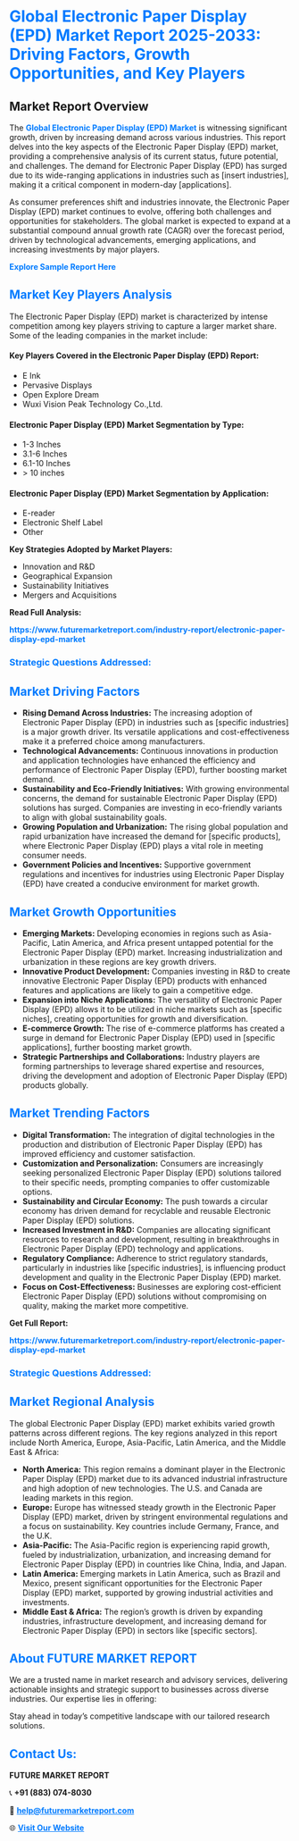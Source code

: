 <h1 style="color: #007BFF;">Global Electronic Paper Display (EPD) Market Report 2025-2033: Driving Factors, Growth Opportunities, and Key Players</h1>

<section id="overview">
<h2>Market Report Overview</h2>
<p>The <a href="https://www.futuremarketreport.com/industry-report/electronic-paper-display-epd-market" style="color: #007BFF; text-decoration: none;"><strong>Global Electronic Paper Display (EPD) Market</strong></a> is witnessing significant growth, driven by increasing demand across various industries. This report delves into the key aspects of the Electronic Paper Display (EPD) market, providing a comprehensive analysis of its current status, future potential, and challenges. The demand for Electronic Paper Display (EPD) has surged due to its wide-ranging applications in industries such as [insert industries], making it a critical component in modern-day [applications].</p>
<p>As consumer preferences shift and industries innovate, the Electronic Paper Display (EPD) market continues to evolve, offering both challenges and opportunities for stakeholders. The global market is expected to expand at a substantial compound annual growth rate (CAGR) over the forecast period, driven by technological advancements, emerging applications, and increasing investments by major players.</p>
</section>

<section id="overview">
<p><a href="https://www.futuremarketreport.com/request-sample/reportId=76396" style="color: #007BFF; text-decoration: none;"><strong>Explore Sample Report Here</strong></a></p>
</section>

<section id="key-players">
<h2 style="color: #007BFF;">Market Key Players Analysis</h2>
<p>The Electronic Paper Display (EPD) market is characterized by intense competition among key players striving to capture a larger market share. Some of the leading companies in the market include:</p>
<h4>Key Players Covered in the Electronic Paper Display (EPD) Report:</h4>
<ul><li>E Ink</li><li>Pervasive Displays</li><li>Open Explore Dream</li><li>Wuxi Vision Peak Technology Co.,Ltd.</li></ul>
<h4>Electronic Paper Display (EPD) Market Segmentation by Type:</h4>
<ul><li>1-3 Inches</li><li>3.1-6 Inches</li><li>6.1-10 Inches</li><li>&gt; 10 inches</li></ul>

<h4>Electronic Paper Display (EPD) Market Segmentation by Application:</h4>
<ul><li>E-reader</li><li>Electronic Shelf Label</li><li>Other</li></ul>
<p><strong>Key Strategies Adopted by Market Players:</strong></p>
<ul>
<li>Innovation and R&D</li>
<li>Geographical Expansion</li>
<li>Sustainability Initiatives</li>
<li>Mergers and Acquisitions</li>
</ul>
</section>

<section>
<p><strong>Read Full Analysis: </strong></p><a href="https://www.futuremarketreport.com/industry-report/electronic-paper-display-epd-market" style="color: #007BFF; text-decoration: none;"><strong>https://www.futuremarketreport.com/industry-report/electronic-paper-display-epd-market</strong></a>
<h3 style="color: #007BFF;">Strategic Questions Addressed:</h3>
</section>

<section id="driving-factors">
<h2 style="color: #007BFF;">Market Driving Factors</h2>
<ul>
<li><strong>Rising Demand Across Industries:</strong> The increasing adoption of Electronic Paper Display (EPD) in industries such as [specific industries] is a major growth driver. Its versatile applications and cost-effectiveness make it a preferred choice among manufacturers.</li>
<li><strong>Technological Advancements:</strong> Continuous innovations in production and application technologies have enhanced the efficiency and performance of Electronic Paper Display (EPD), further boosting market demand.</li>
<li><strong>Sustainability and Eco-Friendly Initiatives:</strong> With growing environmental concerns, the demand for sustainable Electronic Paper Display (EPD) solutions has surged. Companies are investing in eco-friendly variants to align with global sustainability goals.</li>
<li><strong>Growing Population and Urbanization:</strong> The rising global population and rapid urbanization have increased the demand for [specific products], where Electronic Paper Display (EPD) plays a vital role in meeting consumer needs.</li>
<li><strong>Government Policies and Incentives:</strong> Supportive government regulations and incentives for industries using Electronic Paper Display (EPD) have created a conducive environment for market growth.</li>
</ul>
</section>

<section id="growth-opportunities">
<h2 style="color: #007BFF;">Market Growth Opportunities</h2>
<ul>
<li><strong>Emerging Markets:</strong> Developing economies in regions such as Asia-Pacific, Latin America, and Africa present untapped potential for the Electronic Paper Display (EPD) market. Increasing industrialization and urbanization in these regions are key growth drivers.</li>
<li><strong>Innovative Product Development:</strong> Companies investing in R&D to create innovative Electronic Paper Display (EPD) products with enhanced features and applications are likely to gain a competitive edge.</li>
<li><strong>Expansion into Niche Applications:</strong> The versatility of Electronic Paper Display (EPD) allows it to be utilized in niche markets such as [specific niches], creating opportunities for growth and diversification.</li>
<li><strong>E-commerce Growth:</strong> The rise of e-commerce platforms has created a surge in demand for Electronic Paper Display (EPD) used in [specific applications], further boosting market growth.</li>
<li><strong>Strategic Partnerships and Collaborations:</strong> Industry players are forming partnerships to leverage shared expertise and resources, driving the development and adoption of Electronic Paper Display (EPD) products globally.</li>
</ul>
</section>

<section id="trending-factors">
<h2 style="color: #007BFF;">Market Trending Factors</h2>
<ul>
<li><strong>Digital Transformation:</strong> The integration of digital technologies in the production and distribution of Electronic Paper Display (EPD) has improved efficiency and customer satisfaction.</li>
<li><strong>Customization and Personalization:</strong> Consumers are increasingly seeking personalized Electronic Paper Display (EPD) solutions tailored to their specific needs, prompting companies to offer customizable options.</li>
<li><strong>Sustainability and Circular Economy:</strong> The push towards a circular economy has driven demand for recyclable and reusable Electronic Paper Display (EPD) solutions.</li>
<li><strong>Increased Investment in R&D:</strong> Companies are allocating significant resources to research and development, resulting in breakthroughs in Electronic Paper Display (EPD) technology and applications.</li>
<li><strong>Regulatory Compliance:</strong> Adherence to strict regulatory standards, particularly in industries like [specific industries], is influencing product development and quality in the Electronic Paper Display (EPD) market.</li>
<li><strong>Focus on Cost-Effectiveness:</strong> Businesses are exploring cost-efficient Electronic Paper Display (EPD) solutions without compromising on quality, making the market more competitive.</li>
</ul>
</section>

<section>
<p><strong>Get Full Report: </strong></p><a href="https://www.futuremarketreport.com/industry-report/electronic-paper-display-epd-market" style="color: #007BFF; text-decoration: none;"><strong>https://www.futuremarketreport.com/industry-report/electronic-paper-display-epd-market</strong></a>
<h3 style="color: #007BFF;">Strategic Questions Addressed:</h3>
</section>


<section id="regional-analysis">
<h2 style="color: #007BFF;">Market Regional Analysis</h2>
<p>The global Electronic Paper Display (EPD) market exhibits varied growth patterns across different regions. The key regions analyzed in this report include North America, Europe, Asia-Pacific, Latin America, and the Middle East & Africa:</p>
<ul>
<li><strong>North America:</strong> This region remains a dominant player in the Electronic Paper Display (EPD) market due to its advanced industrial infrastructure and high adoption of new technologies. The U.S. and Canada are leading markets in this region.</li>
<li><strong>Europe:</strong> Europe has witnessed steady growth in the Electronic Paper Display (EPD) market, driven by stringent environmental regulations and a focus on sustainability. Key countries include Germany, France, and the U.K.</li>
<li><strong>Asia-Pacific:</strong> The Asia-Pacific region is experiencing rapid growth, fueled by industrialization, urbanization, and increasing demand for Electronic Paper Display (EPD) in countries like China, India, and Japan.</li>
<li><strong>Latin America:</strong> Emerging markets in Latin America, such as Brazil and Mexico, present significant opportunities for the Electronic Paper Display (EPD) market, supported by growing industrial activities and investments.</li>
<li><strong>Middle East & Africa:</strong> The region’s growth is driven by expanding industries, infrastructure development, and increasing demand for Electronic Paper Display (EPD) in sectors like [specific sectors].</li>
</ul>
</section>

<footer>
<h2 style="color: #007BFF;">About FUTURE MARKET REPORT</h2>
<p>We are a trusted name in market research and advisory services, delivering actionable insights and strategic support to businesses across diverse industries. Our expertise lies in offering:</p>

<p>Stay ahead in today’s competitive landscape with our tailored research solutions.</p>

<h2 style="color: #007BFF;">Contact Us:</h2>
<p><strong>FUTURE MARKET REPORT</strong></p>
<p>📞 <strong>+91 (883) 074-8030</strong></p>
<p>📧 <strong><a href="mailto:help@futuremarketreport.com" style="color: #007BFF;">help@futuremarketreport.com</a></strong></p>
<p>🌐 <strong><a href="https://www.futuremarketreport.com/" style="color: #007BFF;">Visit Our Website</a></strong></p>
</footer>